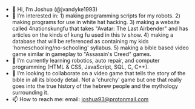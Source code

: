 - 👋 Hi, I’m Joshua (@jvandyke1993)
- 👀 I’m interested in:
           1) making programming scripts for my robots.
           2) making programs for use in white hat hacking.
           3) making a website called 4nationskungfu that takes "Avatar: The Last Airbender" and has articles on the kinds of kung fu used in this tv show.
           4) making a database that will be referenced as containing my kids 'homeschooling/no-schooling' syllabus. 
           5) making a bible based video game similar in gameplay to "Assassin's Creed" games.
- 🌱 I’m currently learning robotics, auto repair, and computer programming (HTML & CSS, JavaScript, SQL, C, C++).
- 💞️ I’m looking to collaborate on a video game that tells the story of the bible in all its bloody detail. Not a 'churchy' game but one that really goes into the true history of the hebrew people and the mythology surrounding it.
- 📫 How to reach me:
        email: joshua93@protonmail.com

<!---
jvandyke1993/jvandyke1993 is a ✨ special ✨ repository because its `README.md` (this file) appears on your GitHub profile.
You can click the Preview link to take a look at your changes.
--->
